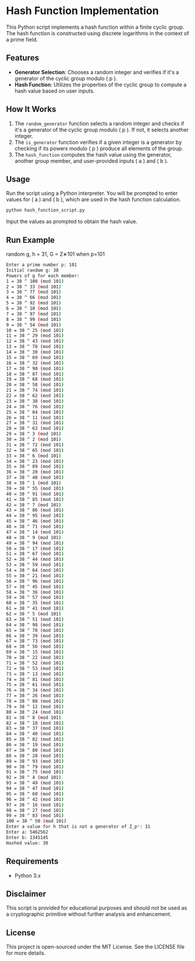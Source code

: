 # Hash Function Implementation

This Python script implements a hash function within a finite cyclic group. The hash function is constructed using discrete logarithms in the context of a prime field.

## Features

- **Generator Selection**: Chooses a random integer and verifies if it's a generator of the cyclic group modulo \( p \).
- **Hash Function**: Utilizes the properties of the cyclic group to compute a hash value based on user inputs.

## How It Works

1. The `random_generator` function selects a random integer and checks if it's a generator of the cyclic group modulo \( p \). If not, it selects another integer.
2. The `is_generator` function verifies if a given integer is a generator by checking if its powers modulo \( p \) produce all elements of the group.
3. The `hash_function` computes the hash value using the generator, another group member, and user-provided inputs \( a \) and \( b \).

## Usage

Run the script using a Python interpreter. You will be prompted to enter values for \( a \) and \( b \), which are used in the hash function calculation.

```bash
python hash_function_script.py
```
Input the values as prompted to obtain the hash value.

## Run Example
random g, h = 31, G = Z∗101 when p=101 
```bash
Enter a prime number p: 101
Initial random g: 38
Powers of g for each member:
1 = 38 ^ 100 (mod 101)
2 = 38 ^ 33 (mod 101)
3 = 38 ^ 77 (mod 101)
4 = 38 ^ 66 (mod 101)
5 = 38 ^ 92 (mod 101)
6 = 38 ^ 10 (mod 101)
7 = 38 ^ 97 (mod 101)
8 = 38 ^ 99 (mod 101)
9 = 38 ^ 54 (mod 101)
10 = 38 ^ 25 (mod 101)
11 = 38 ^ 29 (mod 101)
12 = 38 ^ 43 (mod 101)
13 = 38 ^ 78 (mod 101)
14 = 38 ^ 30 (mod 101)
15 = 38 ^ 69 (mod 101)
16 = 38 ^ 32 (mod 101)
17 = 38 ^ 90 (mod 101)
18 = 38 ^ 87 (mod 101)
19 = 38 ^ 68 (mod 101)
20 = 38 ^ 58 (mod 101)
21 = 38 ^ 74 (mod 101)
22 = 38 ^ 62 (mod 101)
23 = 38 ^ 38 (mod 101)
24 = 38 ^ 76 (mod 101)
25 = 38 ^ 84 (mod 101)
26 = 38 ^ 11 (mod 101)
27 = 38 ^ 31 (mod 101)
28 = 38 ^ 63 (mod 101)
29 = 38 ^ 3 (mod 101)
30 = 38 ^ 2 (mod 101)
31 = 38 ^ 72 (mod 101)
32 = 38 ^ 65 (mod 101)
33 = 38 ^ 6 (mod 101)
34 = 38 ^ 23 (mod 101)
35 = 38 ^ 89 (mod 101)
36 = 38 ^ 20 (mod 101)
37 = 38 ^ 48 (mod 101)
38 = 38 ^ 1 (mod 101)
39 = 38 ^ 55 (mod 101)
40 = 38 ^ 91 (mod 101)
41 = 38 ^ 85 (mod 101)
42 = 38 ^ 7 (mod 101)
43 = 38 ^ 86 (mod 101)
44 = 38 ^ 95 (mod 101)
45 = 38 ^ 46 (mod 101)
46 = 38 ^ 71 (mod 101)
47 = 38 ^ 14 (mod 101)
48 = 38 ^ 9 (mod 101)
49 = 38 ^ 94 (mod 101)
50 = 38 ^ 17 (mod 101)
51 = 38 ^ 67 (mod 101)
52 = 38 ^ 44 (mod 101)
53 = 38 ^ 59 (mod 101)
54 = 38 ^ 64 (mod 101)
55 = 38 ^ 21 (mod 101)
56 = 38 ^ 96 (mod 101)
57 = 38 ^ 45 (mod 101)
58 = 38 ^ 36 (mod 101)
59 = 38 ^ 57 (mod 101)
60 = 38 ^ 35 (mod 101)
61 = 38 ^ 41 (mod 101)
62 = 38 ^ 5 (mod 101)
63 = 38 ^ 51 (mod 101)
64 = 38 ^ 98 (mod 101)
65 = 38 ^ 70 (mod 101)
66 = 38 ^ 39 (mod 101)
67 = 38 ^ 73 (mod 101)
68 = 38 ^ 56 (mod 101)
69 = 38 ^ 15 (mod 101)
70 = 38 ^ 22 (mod 101)
71 = 38 ^ 52 (mod 101)
72 = 38 ^ 53 (mod 101)
73 = 38 ^ 13 (mod 101)
74 = 38 ^ 81 (mod 101)
75 = 38 ^ 61 (mod 101)
76 = 38 ^ 34 (mod 101)
77 = 38 ^ 26 (mod 101)
78 = 38 ^ 88 (mod 101)
79 = 38 ^ 12 (mod 101)
80 = 38 ^ 24 (mod 101)
81 = 38 ^ 8 (mod 101)
82 = 38 ^ 18 (mod 101)
83 = 38 ^ 37 (mod 101)
84 = 38 ^ 40 (mod 101)
85 = 38 ^ 82 (mod 101)
86 = 38 ^ 19 (mod 101)
87 = 38 ^ 80 (mod 101)
88 = 38 ^ 28 (mod 101)
89 = 38 ^ 93 (mod 101)
90 = 38 ^ 79 (mod 101)
91 = 38 ^ 75 (mod 101)
92 = 38 ^ 4 (mod 101)
93 = 38 ^ 49 (mod 101)
94 = 38 ^ 47 (mod 101)
95 = 38 ^ 60 (mod 101)
96 = 38 ^ 42 (mod 101)
97 = 38 ^ 16 (mod 101)
98 = 38 ^ 27 (mod 101)
99 = 38 ^ 83 (mod 101)
100 = 38 ^ 50 (mod 101)
Enter a value for h that is not a generator of Z_p*: 31
Enter a: 5462562
Enter b: 1345145
Hashed value: 30
```
## Requirements

- Python 3.x

## Disclaimer

This script is provided for educational purposes and should not be used as a cryptographic primitive without further analysis and enhancement.

## License

This project is open-sourced under the MIT License. See the LICENSE file for more details.


